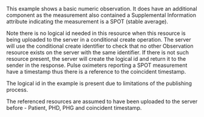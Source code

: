 This example shows a basic numeric observation. It does have an additional component as the measurement also contained a Supplemental Information attribute indicating the measurement is a SPOT (stable average).

Note there is no logical id needed in this resource when this resource is being uploaded to the server in a conditional create operation. The server will use the conditional create identifier to check that no other Observation resource exists on the server with the same identifier. If there is not such resource present, the server will create the logical id and return it to the sender in the response. Pulse oximeters reporting a SPOT measurement have a timestamp thus there is a reference to the coincident timestamp.

The logical id in the example is present due to limitations of the publishing process.

The referenced resources are assumed to have been uploaded to the server before - Patient, PHD, PHG and coincident timestamp.